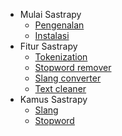 - Mulai Sastrapy
  - [Pengenalan](README.md)
  - [Instalasi](instalation.md)
- Fitur Sastrapy
  - [Tokenization](feature/tokenization.md)
  - [Stopword remover](feature/stopwordremover.md)
  - [Slang converter](feature/slangconverter.md)
  - [Text cleaner](feature/textcleaner.md)
- Kamus Sastrapy
  - [Slang](dictionary/slang.md)
  - [Stopword](dictionary/stopword.md)